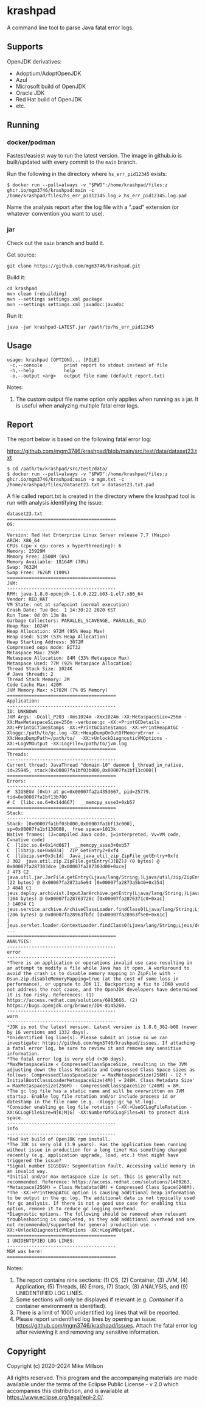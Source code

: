 # krashpad
A command line tool to parse Java fatal error logs.

## Supports

OpenJDK derivatives:
* Adoptium/AdoptOpenJDK
* Azul
* Microsoft build of OpenJDK
* Oracle JDK
* Red Hat build of OpenJDK
* etc.
  
## Running

### docker/podman

Fastest/easiest way to run the latest version. The image in github.io is built/updated with every commit to the `main` branch.

Run the following in the directory where `hs_err_pid12345` exists:

```
$ docker run --pull=always -v "$PWD":/home/krashpad/files:z ghcr.io/mgm3746/krashpad:main -c /home/krashpad/files/hs_err_pid12345.log > hs_err_pid12345.log.pad
```

Name the analysis report after the log file with a ".pad" extension (or whatever convention you want to use).

### jar

Check out the `main` branch and build it.

Get source:
```
git clone https://github.com/mgm3746/krashpad.git
```

Build it:
```
cd krashpad
mvn clean (rebuilding)
mvn --settings settings.xml package
mvn --settings settings.xml javadoc:javadoc
```

Run it:
```
java -jar krashpad-LATEST.jar /path/to/hs_err_pid12345
```

## Usage

```
usage: krashpad [OPTION]... [FILE]
 -c,--console        print report to stdout instead of file
 -h,--help           help
 -o,--output <arg>   output file name (default report.txt)
```

Notes:
  1. The custom output file name option only applies when running as a jar. It is useful when analyzing multiple fatal error logs.
  
## Report
  
The report below is based on the following fatal error log:

https://github.com/mgm3746/krashpad/blob/main/src/test/data/dataset23.txt

```
$ cd /path/to/krashpad/src/test/data/
$ docker run --pull=always -v "$PWD":/home/krashpad/files:z ghcr.io/mgm3746/krashpad:main -o mgm.txt -c /home/krashpad/files/dataset23.txt > dataset23.txt.pad
```

A file called report.txt is created in the directory where the krashpad tool is run with analysis identifying the issue:


```
dataset23.txt
========================================
OS:
----------------------------------------
Version: Red Hat Enterprise Linux Server release 7.7 (Maipo)
ARCH: X86_64
CPUs (cpu x cpu cores x hyperthreading): 6
Memory: 25929M
Memory Free: 1500M (6%)
Memory Available: 18164M (70%)
Swap: 7632M
Swap Free: 7626M (100%)
========================================
JVM:
----------------------------------------
RPM: java-1.8.0-openjdk-1.8.0.222.b03-1.el7.x86_64
Vendor: RED_HAT
VM State: not at safepoint (normal execution)
Crash Date: Tue Dec  1 14:30:22 2020 KST
Run Time: 0d 0h 13m 8s
Garbage Collectors: PARALLEL_SCAVENGE, PARALLEL_OLD
Heap Max: 1024M
Heap Allocation: 972M (95% Heap Max)
Heap Used: 513M (53% Heap Allocation)
Heap Starting Address: 3072M
Compressed oops mode: BIT32
Metaspace Max: 256M
Metaspace Allocation: 84M (33% Metaspace Max)
Metaspace Used: 77M (92% Metaspace Allocation)
Thread Stack Size: 1024K
# Java threads: 2
Thread Stack Memory: 2M
Code Cache Max: 420M
JVM Memory Max: >1702M (7% OS Memory)
========================================
Application:
----------------------------------------
ID: UNKNOWN
JVM Args: -Dcall_P203 -Xms1024m -Xmx1024m -XX:MetaspaceSize=256m -XX:MaxMetaspaceSize=256m -verbose:gc -XX:+PrintGCDetails -XX:+PrintGCTimeStamps -XX:+PrintGCDateStamps -XX:+PrintHeapAtGC -Xloggc:/path/to/gc.log -XX:+HeapDumpOnOutOfMemoryError -XX:HeapDumpPath=/path/to/  -XX:+UnlockDiagnosticVMOptions -XX:+LogVMOutput -XX:LogFile=/path/to/jvm.log 
========================================
Threads:
----------------------------------------
Current thread: JavaThread "domain-10" daemon [_thread_in_native, id=25945, stack(0x00007fa1bf03b000,0x00007fa1bf13c000)]
========================================
Errors:
----------------------------------------
#  SIGSEGV (0xb) at pc=0x00007fa2a4353667, pid=25779, tid=0x00007fa1bf13b700
# C  [libc.so.6+0x14d667]  __memcpy_ssse3+0xb57
========================================
Stack:
----------------------------------------
Stack: [0x00007fa1bf03b000,0x00007fa1bf13c000],  sp=0x00007fa1bf138608,  free space=1013k
Native frames: (J=compiled Java code, j=interpreted, Vv=VM code, C=native code)
C  [libc.so.6+0x14d667]  __memcpy_ssse3+0xb57
C  [libzip.so+0x6034]  ZIP_GetEntry2+0xf4
C  [libzip.so+0x3c1d]  Java_java_util_zip_ZipFile_getEntry+0xfd
J 302  java.util.zip.ZipFile.getEntry(J[BZ)J (0 bytes) @ 0x00007fa287303dce [0x00007fa287303d00+0xce]
J 473 C2 java.util.jar.JarFile.getEntry(Ljava/lang/String;)Ljava/util/zip/ZipEntry; (22 bytes) @ 0x00007fa2873a5e94 [0x00007fa2873a5b40+0x354]
J 4848 C1 jeus.deploy.archivist.InputJarArchive.getEntry(Ljava/lang/String;)Ljava/io/InputStream; (104 bytes) @ 0x00007fa28763726c [0x00007fa2876371c0+0xac]
J 14034 C1 jeus.service.archive.ArchiveClassLoader.findClass0(Ljava/lang/String;Ljeus/deploy/archivist/AbstractArchive;)Ljava/lang/Class; (206 bytes) @ 0x00007fa28963fbfc [0x00007fa28963f5e0+0x61c]
j  jeus.servlet.loader.ContextLoader.findClass0(Ljava/lang/String;Ljeus/deploy/archivist/AbstractArchive;)Ljava/lang/Class;+3
...
========================================
ANALYSIS:
----------------------------------------
error
----------------------------------------
*There is an application or operations invalid use case resulting in an attempt to modify a file while Java has it open. A workaround to avoid the crash is to disable memory mapping in ZipFile with -Dsun.zip.disableMemoryMapping=true (at the cost of some loss in performance), or upgrade to JDK 11. Backporting a fix to JDK8 would not address the root cause, and the OpenJDK developers have determined it is too risky. References: (1) https://access.redhat.com/solutions/6983666. (2) https://bugs.openjdk.org/browse/JDK-8145260.
----------------------------------------
warn
----------------------------------------
*JDK is not the latest version. Latest version is 1.8.0_362-b08 (newer by 16 versions and 1332 days).
*Unidentified log line(s). Please submit an issue so we can investigate: https://github.com/mgm3746/krashpad/issues. If attaching a fatal error log, be sure to review it and remove any sensitive information.
*The fatal error log is very old (>30 days).
*MaxMetaspaceSize < CompressedClassSpaceSize, resulting in the JVM adjusting down the Class Metadata and Compressed Class Space sizes as follows: CompressedClassSpaceSize' = MaxMetaspaceSize(256M) - [2 * InitialBootClassLoaderMetaspaceSize(4M)] = 248M. Class Metadata Size' = MaxMetaspaceSize(256M) - CompressedClassSpaceSize'(248M) = 8M.
*The gc log file has a static name and will be overwritten on JVM startup. Enable log file rotation and/or include process id or datestamp in the file name (e.g. -Xloggc:gc_%p_%t.log).
*Consider enabling gc log file rotation (-XX:+UseGCLogFileRotation -XX:GCLogFileSize=N[K|M|G] -XX:NumberOfGCLogFiles=N) to protect disk space.
----------------------------------------
info
----------------------------------------
*Red Hat build of OpenJDK rpm install.
*The JDK is very old (3.9 years). Has the application been running without issue in production for a long time? Has something changed recently (e.g. application upgrade, load, etc.) that might have triggered the issue?
*Signal number SIGSEGV: Segmentation fault. Accessing valid memory in an invalid way.
*Initial and/or max metaspace size is set. This is generally not recommended. Reference: https://access.redhat.com/solutions/1489263.
*Metaspace(256M) = Class Metadata(8M) + Compressed Class Space(248M).
*The -XX:+PrintHeapAtGC option is causing additional heap information to be output in the gc log. The additional data is not typically used for gc analysis. If there is not a good use case for enabling this option, remove it to reduce gc logging overhead.
*Diagnostic options. The following should be removed when relevant troubleshooting is completed, as they add additional overhead and are not recommended/supported for general production use: -XX:+UnlockDiagnosticVMOptions -XX:+LogVMOutput.
========================================
1 UNIDENTIFIED LOG LINES:
----------------------------------------
MGM was here!
========================================
```

Notes:
  1. The report contains nine sections: (1) OS, (2) Container, (3) JVM, (4) Application, (5) Threads, (6) Errors, (7) Stack, (8) ANALYSIS, and (9) UNIDENTIFIED LOG LINES.
  1. Some sections will only be displayed if relevant (e.g. *Container* if a container environment is identified).
  1. There is a limit of 1000 unidentified log lines that will be reported.
  1. Please report unidentified log lines by opening an issue: https://github.com/mgm3746/krashpad/issues. Attach the fatal error log after reviewing it and removing any sensitive information.
  
## Copyright

Copyright (c) 2020-2024 Mike Millson

All rights reserved. This program and the accompanying materials are made available under the terms of the Eclipse Public License - v 2.0 which accompanies this distribution, and is available at https://www.eclipse.org/legal/epl-2.0/.    
